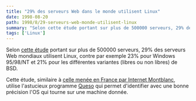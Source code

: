 ```yaml
---
title: "29% des serveurs Web dans le monde utilisent Linux"
date: 1998-08-20
path: 1998/8/29-serveurs-web-monde-utilisent-linux
summary: "Selon cette étude portant sur plus de 500000 serveurs, 29% des serveurs Web mondiaux utilisent Linux, contre par exemple 23% pour Windows 95/98/NT et 21% pour les différentes variantes (libres ou non libres) de BSD."
tags: ['Linux']
---
```


<P>
Selon <A HREF="http://members.tripod.com/~hzo/osi_counter/">cette étude</A>
portant sur plus de 500000 serveurs, 29% des serveurs Web mondiaux utilisent
Linux, contre par exemple 23% pour Windows 95/98/NT et 21% pour les
différentes variantes (libres ou non libres) de BSD.
</P>

<P>
Cette étude, similaire à <A HREF="http://www.internet-montblanc.fr/stats">
celle menée en France par Internet Montblanc</A>, utilise l'astucieux
programme <A HREF="http://www.apostols.org/projectz/queso/">Queso</A> qui
permet d'identifier avec une bonne précision l'OS qui tourne sur une
machine donnée.
</P>


